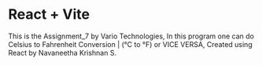 # React + Vite

This is the Assignment_7 by Vario Technologies, In this program one can do Celsius to Fahrenheit Conversion | (°C to °F) or VICE VERSA, 
Created using React by Navaneetha Krishnan S.
